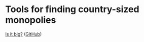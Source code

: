 
# Tools for finding country-sized monopolies

[Is it big?](https://isitbig.org/) ([GitHub](https://github.com/yoannmoinet/isitbig.org))
